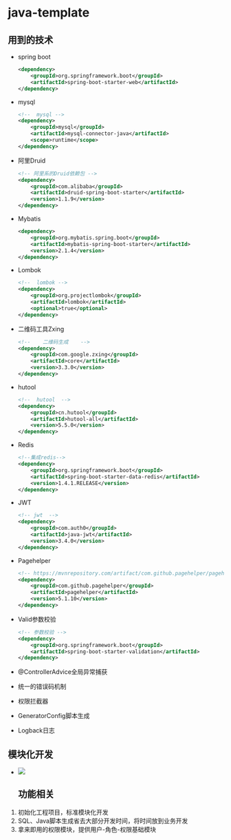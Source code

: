 #  java-template



##  用到的技术

- spring boot 

  ```xml
  <dependency>
      <groupId>org.springframework.boot</groupId>
      <artifactId>spring-boot-starter-web</artifactId>
  </dependency>
  ```

- mysql

  ```xml
  <!--  mysql -->
  <dependency>
      <groupId>mysql</groupId>
      <artifactId>mysql-connector-java</artifactId>
      <scope>runtime</scope>
  </dependency>
  ```

- 阿里Druid

  ```xml
  <!-- 阿里系的Druid依赖包 -->
  <dependency>
      <groupId>com.alibaba</groupId>
      <artifactId>druid-spring-boot-starter</artifactId>
      <version>1.1.9</version>
  </dependency>
  ```

- Mybatis

  ```xml
  <dependency>
      <groupId>org.mybatis.spring.boot</groupId>
      <artifactId>mybatis-spring-boot-starter</artifactId>
      <version>2.1.4</version>
  </dependency>
  ```

- Lombok

  ```xml
  <!--  lombok -->
  <dependency>
      <groupId>org.projectlombok</groupId>
      <artifactId>lombok</artifactId>
      <optional>true</optional>
  </dependency>
  ```

- 二维码工具Zxing

  ```xml
  <!--    二维码生成    -->
  <dependency>
      <groupId>com.google.zxing</groupId>
      <artifactId>core</artifactId>
      <version>3.3.0</version>
  </dependency>
  ```

- hutool

  ```xml
  <!--  hutool  -->
  <dependency>
      <groupId>cn.hutool</groupId>
      <artifactId>hutool-all</artifactId>
      <version>5.5.0</version>
  </dependency>
  ```

- Redis

  ```xml
  <!--集成redis-->
  <dependency>
      <groupId>org.springframework.boot</groupId>
      <artifactId>spring-boot-starter-data-redis</artifactId>
      <version>1.4.1.RELEASE</version>
  </dependency>
  ```

- JWT

  ```xml
  <!-- jwt  -->
  <dependency>
      <groupId>com.auth0</groupId>
      <artifactId>java-jwt</artifactId>
      <version>3.4.0</version>
  </dependency>
  ```

- Pagehelper

  ```xml
  <!-- https://mvnrepository.com/artifact/com.github.pagehelper/pagehelper -->
  <dependency>
      <groupId>com.github.pagehelper</groupId>
      <artifactId>pagehelper</artifactId>
      <version>5.1.10</version>
  </dependency>
  ```

- Valid参数校验

  ```xml
  <!-- 参数校验 -->
  <dependency>
      <groupId>org.springframework.boot</groupId>
      <artifactId>spring-boot-starter-validation</artifactId>
  </dependency>
  ```

- @ControllerAdvice全局异常捕获

- 统一的错误码机制

- 权限拦截器

- GeneratorConfig脚本生成

- Logback日志

##  模块化开发

- ![](C:\Users\Administrator\Desktop\项目.png)

  ##  功能相关

1. 初始化工程项目，标准模块化开发
2. SQL、Java脚本生成省去大部分开发时间，将时间放到业务开发
3. 拿来即用的权限模块，提供用户-角色-权限基础模块